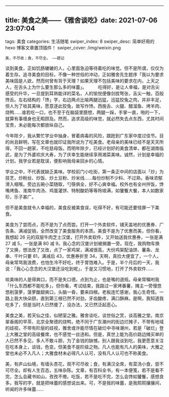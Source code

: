 ---

## title: 美食之美——《雅舍谈吃》date: 2021-07-06 23:07:04

tags: 美食
categories: 生活随笔
swiper_index: 8
swiper_desc: 简单好用的 hexo 博客文章置顶插件！
swiper_cover: /img/weixin.png

```
美，不尽收；食，不尽全。 ——题记
```

谈到美食，正如饥肠辘辘的人，心里面急迫等待着吃的味觉。但不是所谓，仅仅为着生存。追寻美食的目标，不像一种世俗的冲动，正如雅舍先生题序「我以为要求美味固是人欲，然而何曾有背于天理？如果天理不包括美味的要求在内，上天之人，在舌头上为什么要生那么多的味蕾」。
   吃得好，是让人幸福，是对舌尖感受的升华，一旦提到耳熟能详的菜名，人的愉悦便像剑拔弩张，舌尖一触，百般馋舌。左右结构的「馋」字，右边两点比喻两腿迅猛，迅猛狡兔之肉，并非丰足，但人为了啖其美味，愿意逐此狡兔，故写作馋。西施舌、火腿、醋溜鱼、烤羊肉、烧鸭……谁若吃一口，也不至于在脑袋里臆想，两腿一跺，手掌一直，啪的一下，就算有事缠身也无暇顾及。然而，追求高级的味觉，就必然失去点东西，尤其时间宝贵，未必能每次都放纵自己。

今年除夕，我从繁忙学业中抽身，冒着病毒的风险，踉跄到广东家中度过佳节。目的尚且鲜明，写在文章也就印证我所说为了吃美食。老母亲的美味已经不是天天所得，不回一趟家，不吃慈母饭。而明年除夕，已经计划好的美食清单，都在湖南临武，是为了外婆欢庆大寿，为了庆幸生能继续享用湘菜美味。诚然，计划是幸福的计划，我学业若是耽误，便影响我母亲回乡的心情。

学业之中，不代表就缺乏美味。学校前门小吃街，第一条正中间的店面以「炒」为技艺，炒粉丝、炒饭、炒土豆粉、炒米线……每份炒制不少料、不过熟，香味浓郁滑入咽喉。旁边五碗小菜随取，勺筷俱全，好不心爽幸福。校外也有全州拌饭，馋嘴烤鱼、淮南牛肉汤、鸡蛋灌饼、特制酸奶等等玲琅满，如饕餮大餐，本人如数家珍，乐子甚广。

但不是美食就令人幸福的，美食反被美食误，吃得不好，有可能还要怪罪一下美食。

美食为了尝而点，而不是为了点而尝。打开一个外卖软件，铺天盖地的优惠券、广告条、满减促销，全然改变了美食服务的本质。美食不是为了优惠而美，但你看，我想起 26 元的双层牛肉芝士汉堡，打开外卖软件，又开始送我优惠券，一张是满 27 减 5，一张是满 80 减 9。我心念的汉堡计划被搁置一旁。现在，我购物车换了又换，想法改了又改，点了一家鸡架，满减很高，大份鸡架配油饼、薯条、龙串、千叶只要 81，满减后 43，优惠券折至 34，天啊，真捡大便宜了，一个人，母亲常骂我浪费，也怕生冷不好吃，终于胃饱难入。于是，半个月后的一天，我说：「我心心念念的大汉堡还没吃到呢」，于是又习惯地，打开了外卖软件……

啖美味的人是得爽口，而不是失口德。点到为止，也是嘴的道规。母亲常嘱咐我「什么东西都不能吃多」，但你看，考试结束，我路过一家烤番薯，摊主一旁慢悠悠削菠萝，菠萝酸甜爽口，头脑一昏，要来四根。老板连忙感谢，我心生奇怪。一路上我大快朵颐，直到第三根已然不对劲，牙齿酸疼，满口酥麻。是啊，我知道我吃多了，但是当时人已然傻了，没办法，又已然泛起恶心。

美食之美，若天仙之佳，似陋室之雅。雅舍谈吃，谈世俗之赏，谈高雅之堂。南京翠香阁的早茶、北京全聚德的烧鸭，绝不同于广东潮州的街边烂摊子，不带有地域的歧视，不带有阶层的歧视，雅舍或许能尽情在破烂中寻味潮州，若是「破烂」登上大雅之堂的高级餐席，也不感觉一丝违和。但是，真世上能为高价路边摊买单的人已然不多见，多人不敢斗胆，为了金钱的缺憾。别人跟我谈到吃，我更愿意关注在吃本身上，谈钱，色变。但美食不是阶级之物。凡人也能有凡人的美味，大雅之堂也未必不入凡人；大雅食材未必得凡人认可，没有凡人认可也不称美食。

美，有庐山仙境，有墙头杏花，观不可尽收；食，有满汉全席，有菜汤小食，尝不可尽全。却有人生百态，五味杂陈。文章，有百科全书，有一本便笺，若不是看不完，怎么会藏书如山，孜孜不倦。吃饭，若不是吃不完，怎么会馋如饕餮，感想良多。我写的字，就是把味蕾的感想说出来。可，不是我的味蕾，是我熙熙攘攘间，听闻的许多味蕾……
